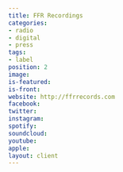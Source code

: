 ```yaml
---
title: FFR Recordings
categories:
- radio
- digital
- press
tags:
- label
position: 2
image: 
is-featured: 
is-front: 
website: http://ffrrecords.com
facebook: 
twitter: 
instagram: 
spotify: 
soundcloud: 
youtube: 
apple: 
layout: client
---
```


